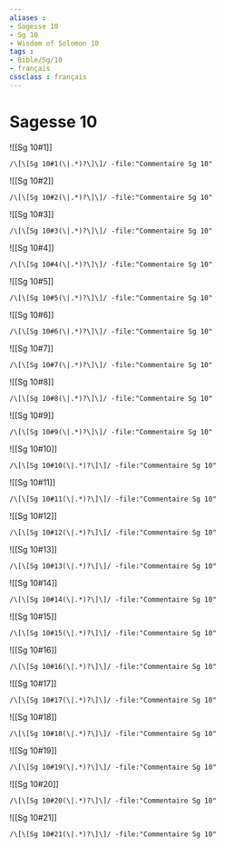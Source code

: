 ```yaml
---
aliases : 
- Sagesse 10
- Sg 10
- Wisdom of Solomon 10
tags : 
- Bible/Sg/10
- français
cssclass : français
---
```


# Sagesse 10

![[Sg 10#1]]

```query
/\[\[Sg 10#1(\|.*)?\]\]/ -file:"Commentaire Sg 10"
```

![[Sg 10#2]]

```query
/\[\[Sg 10#2(\|.*)?\]\]/ -file:"Commentaire Sg 10"
```

![[Sg 10#3]]

```query
/\[\[Sg 10#3(\|.*)?\]\]/ -file:"Commentaire Sg 10"
```

![[Sg 10#4]]

```query
/\[\[Sg 10#4(\|.*)?\]\]/ -file:"Commentaire Sg 10"
```

![[Sg 10#5]]

```query
/\[\[Sg 10#5(\|.*)?\]\]/ -file:"Commentaire Sg 10"
```

![[Sg 10#6]]

```query
/\[\[Sg 10#6(\|.*)?\]\]/ -file:"Commentaire Sg 10"
```

![[Sg 10#7]]

```query
/\[\[Sg 10#7(\|.*)?\]\]/ -file:"Commentaire Sg 10"
```

![[Sg 10#8]]

```query
/\[\[Sg 10#8(\|.*)?\]\]/ -file:"Commentaire Sg 10"
```

![[Sg 10#9]]

```query
/\[\[Sg 10#9(\|.*)?\]\]/ -file:"Commentaire Sg 10"
```

![[Sg 10#10]]

```query
/\[\[Sg 10#10(\|.*)?\]\]/ -file:"Commentaire Sg 10"
```

![[Sg 10#11]]

```query
/\[\[Sg 10#11(\|.*)?\]\]/ -file:"Commentaire Sg 10"
```

![[Sg 10#12]]

```query
/\[\[Sg 10#12(\|.*)?\]\]/ -file:"Commentaire Sg 10"
```

![[Sg 10#13]]

```query
/\[\[Sg 10#13(\|.*)?\]\]/ -file:"Commentaire Sg 10"
```

![[Sg 10#14]]

```query
/\[\[Sg 10#14(\|.*)?\]\]/ -file:"Commentaire Sg 10"
```

![[Sg 10#15]]

```query
/\[\[Sg 10#15(\|.*)?\]\]/ -file:"Commentaire Sg 10"
```

![[Sg 10#16]]

```query
/\[\[Sg 10#16(\|.*)?\]\]/ -file:"Commentaire Sg 10"
```

![[Sg 10#17]]

```query
/\[\[Sg 10#17(\|.*)?\]\]/ -file:"Commentaire Sg 10"
```

![[Sg 10#18]]

```query
/\[\[Sg 10#18(\|.*)?\]\]/ -file:"Commentaire Sg 10"
```

![[Sg 10#19]]

```query
/\[\[Sg 10#19(\|.*)?\]\]/ -file:"Commentaire Sg 10"
```

![[Sg 10#20]]

```query
/\[\[Sg 10#20(\|.*)?\]\]/ -file:"Commentaire Sg 10"
```

![[Sg 10#21]]

```query
/\[\[Sg 10#21(\|.*)?\]\]/ -file:"Commentaire Sg 10"
```

